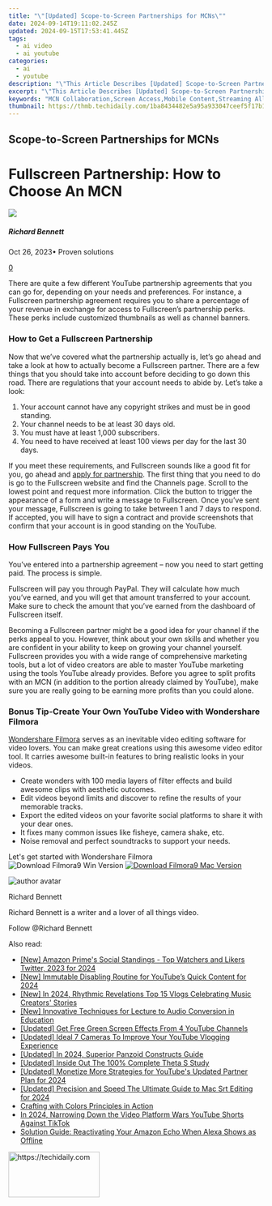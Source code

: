 ```yaml
---
title: "\"[Updated] Scope-to-Screen Partnerships for MCNs\""
date: 2024-09-14T19:11:02.245Z
updated: 2024-09-15T17:53:41.445Z
tags:
  - ai video
  - ai youtube
categories:
  - ai
  - youtube
description: "\"This Article Describes [Updated] Scope-to-Screen Partnerships for MCNs\""
excerpt: "\"This Article Describes [Updated] Scope-to-Screen Partnerships for MCNs\""
keywords: "MCN Collaboration,Screen Access,Mobile Content,Streaming Alliances,Content Scope,Network Reach,Partnership Growth"
thumbnail: https://thmb.techidaily.com/1ba8434482e5a95a933047ceef5f17b18e8ca4e1285ed40b4bdaada044e82ad5.jpg
---
```


## Scope-to-Screen Partnerships for MCNs

# Fullscreen Partnership: How to Choose An MCN

![](https://images.wondershare.com/filmora/article-images/richard-bennett.jpg)

##### Richard Bennett

 Oct 26, 2023• Proven solutions

[0](#commentsBoxSeoTemplate)

There are quite a few different YouTube partnership agreements that you can go for, depending on your needs and preferences. For instance, a Fullscreen partnership agreement requires you to share a percentage of your revenue in exchange for access to Fullscreen’s partnership perks. These perks include customized thumbnails as well as channel banners.

### How to Get a Fullscreen Partnership

Now that we’ve covered what the partnership actually is, let’s go ahead and take a look at how to actually become a Fullscreen partner. There are a few things that you should take into account before deciding to go down this road. There are regulations that your account needs to abide by. Let’s take a look:

1. Your account cannot have any copyright strikes and must be in good standing.
2. Your channel needs to be at least 30 days old.
3. You must have at least 1,000 subscribers.
4. You need to have received at least 100 views per day for the last 30 days.

If you meet these requirements, and Fullscreen sounds like a good fit for you, go ahead and [apply for partnership](http://fullscreenmedia.co/apply/). The first thing that you need to do is go to the Fullscreen website and find the Channels page. Scroll to the lowest point and request more information. Click the button to trigger the appearance of a form and write a message to Fullscreen. Once you’ve sent your message, Fullscreen is going to take between 1 and 7 days to respond. If accepted, you will have to sign a contract and provide screenshots that confirm that your account is in good standing on the YouTube.

### How Fullscreen Pays You

You’ve entered into a partnership agreement – now you need to start getting paid. The process is simple.

Fullscreen will pay you through PayPal. They will calculate how much you’ve earned, and you will get that amount transferred to your account. Make sure to check the amount that you’ve earned from the dashboard of Fullscreen itself.

Becoming a Fullscreen partner might be a good idea for your channel if the perks appeal to you. However, think about your own skills and whether you are confident in your ability to keep on growing your channel yourself. Fullscreen provides you with a wide range of comprehensive marketing tools, but a lot of video creators are able to master YouTube marketing using the tools YouTube already provides. Before you agree to split profits with an MCN (in addition to the portion already claimed by YouTube), make sure you are really going to be earning more profits than you could alone.

### Bonus Tip-Create Your Own YouTube Video with Wondershare Filmora

[Wondershare Filmora](https://tools.techidaily.com/wondershare/filmora/download/) serves as an inevitable video editing software for video lovers. You can make great creations using this awesome video editor tool. It carries awesome built-in features to bring realistic looks in your videos.

* Create wonders with 100 media layers of filter effects and build awesome clips with aesthetic outcomes.
* Edit videos beyond limits and discover to refine the results of your memorable tracks.
* Export the edited videos on your favorite social platforms to share it with your dear ones.
* It fixes many common issues like fisheye, camera shake, etc.
* Noise removal and perfect soundtracks to support your needs.

Let's get started with Wondershare Filmora ![![Download Filmora9 Win Version](https://images.wondershare.com/filmora/guide/download-btn-win.jpg) ](https://tools.techidaily.com/wondershare/filmora/download/) [![Download Filmora9 Mac Version](https://images.wondershare.com/filmora/guide/download-btn-mac.jpg) ](https://tools.techidaily.com/wondershare/filmora/download/)

![author avatar](https://images.wondershare.com/filmora/article-images/richard-bennett.jpg)

Richard Bennett

Richard Bennett is a writer and a lover of all things video.

Follow @Richard Bennett

<ins class="adsbygoogle"
     style="display:block"
     data-ad-format="autorelaxed"
     data-ad-client="ca-pub-7571918770474297"
     data-ad-slot="1223367746"></ins>

<ins class="adsbygoogle"
     style="display:block"
     data-ad-client="ca-pub-7571918770474297"
     data-ad-slot="8358498916"
     data-ad-format="auto"
     data-full-width-responsive="true"></ins>

<span class="atpl-alsoreadstyle">Also read:</span>
<div><ul>
<li><a href="https://twitter-videos.techidaily.com/new-amazon-primes-social-standings-top-watchers-and-likers-twitter-2023-for-2024/"><u>[New] Amazon Prime's Social Standings - Top Watchers and Likers Twitter, 2023 for 2024</u></a></li>
<li><a href="https://youtube-webster.techidaily.com/mmutable-disabling-routine-for-youtubes-quick-content-for-2024/"><u>[New] Immutable Disabling Routine for YouTube’s Quick Content for 2024</u></a></li>
<li><a href="https://youtube-webster.techidaily.com/n-2024-rhythmic-revelations-top-15-vlogs-celebrating-music-creators-stories/"><u>[New] In 2024, Rhythmic Revelations Top 15 Vlogs Celebrating Music Creators' Stories</u></a></li>
<li><a href="https://visual-screen-recording.techidaily.com/new-innovative-techniques-for-lecture-to-audio-conversion-in-education/"><u>[New] Innovative Techniques for Lecture to Audio Conversion in Education</u></a></li>
<li><a href="https://youtube-webster.techidaily.com/ed-get-free-green-screen-effects-from-4-youtube-channels/"><u>[Updated] Get Free Green Screen Effects From 4 YouTube Channels</u></a></li>
<li><a href="https://youtube-webster.techidaily.com/ed-ideal-7-cameras-to-improve-your-youtube-vlogging-experience/"><u>[Updated] Ideal 7 Cameras To Improve Your YouTube Vlogging Experience</u></a></li>
<li><a href="https://article-knowledge.techidaily.com/updated-in-2024-superior-panzoid-constructs-guide/"><u>[Updated] In 2024, Superior Panzoid Constructs Guide</u></a></li>
<li><a href="https://extra-skills.techidaily.com/updated-inside-out-the-100-complete-theta-s-study/"><u>[Updated] Inside Out The 100% Complete Theta S Study</u></a></li>
<li><a href="https://youtube-webster.techidaily.com/ed-monetize-more-strategies-for-youtubes-updated-partner-plan-for-2024/"><u>[Updated] Monetize More Strategies for YouTube's Updated Partner Plan for 2024</u></a></li>
<li><a href="https://fox-http.techidaily.com/updated-precision-and-speed-the-ultimate-guide-to-mac-srt-editing-for-2024/"><u>[Updated] Precision and Speed The Ultimate Guide to Mac Srt Editing for 2024</u></a></li>
<li><a href="https://fox-info.techidaily.com/crafting-with-colors-principles-in-action/"><u>Crafting with Colors Principles in Action</u></a></li>
<li><a href="https://youtube-webster.techidaily.com/24-narrowing-down-the-video-platform-wars-youtube-shorts-against-tiktok/"><u>In 2024, Narrowing Down the Video Platform Wars YouTube Shorts Against TikTok</u></a></li>
<li><a href="https://tech-recovery.techidaily.com/solution-guide-reactivating-your-amazon-echo-when-alexa-shows-as-offline/"><u>Solution Guide: Reactivating Your Amazon Echo When Alexa Shows as Offline</u></a></li>
</ul></div>

<!-- affiliate ads begin -->
<a href="https://aligracehair.sjv.io/c/5597632/2135353/19272" target="_top" id="2135353">
  <img src="//a.impactradius-go.com/display-ad/19272-2135353" border="0" alt="https://techidaily.com" width="180" height="90"/>
</a>
<img height="0" width="0" src="https://aligracehair.sjv.io/i/5597632/2135353/19272" style="position:absolute;visibility:hidden;" border="0" />
<!-- affiliate ads end -->

